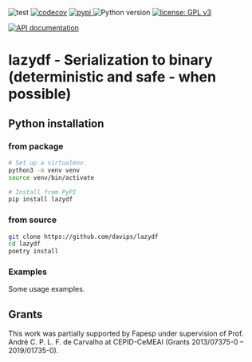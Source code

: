 ![test](https://github.com/davips/lazydf/workflows/test/badge.svg)
[![codecov](https://codecov.io/gh/davips/lazydf/branch/main/graph/badge.svg)](https://codecov.io/gh/davips/lazydf)
<a href="https://pypi.org/project/lazydf">
<img src="https://img.shields.io/pypi/v/lazydf.svg?label=release&color=blue&style=flat-square" alt="pypi">
</a>
![Python version](https://img.shields.io/badge/python-3.8%20%7C%203.9-blue.svg)
[![license: GPL v3](https://img.shields.io/badge/License-GPLv3-blue.svg)](https://www.gnu.org/licenses/gpl-3.0)

[![API documentation](https://img.shields.io/badge/doc-API%20%28auto%29-a0a0a0.svg)](https://davips.github.io/lazydf)


# lazydf - Serialization to binary (deterministic and safe  - when possible) 
 


## Python installation
### from package
```bash
# Set up a virtualenv. 
python3 -m venv venv
source venv/bin/activate

# Install from PyPI
pip install lazydf
```

### from source
```bash
git clone https://github.com/davips/lazydf
cd lazydf
poetry install
```

### Examples
Some usage examples.




## Grants
This work was partially supported by Fapesp under supervision of
Prof. André C. P. L. F. de Carvalho at CEPID-CeMEAI (Grants 2013/07375-0 – 2019/01735-0).
